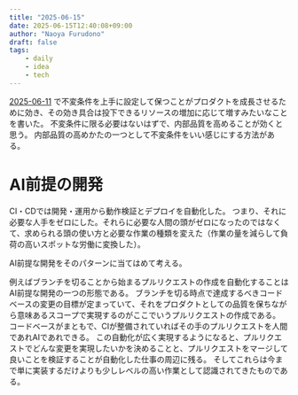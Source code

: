 ```yaml
---
title: "2025-06-15"
date: 2025-06-15T12:40:08+09:00
author: "Naoya Furudono"
draft: false
tags:
    - daily
    - idea
    - tech
---
```


[2025-06-11](/posts/2025-06-11/) で不変条件を上手に設定して保つことがプロダクトを成長させるために効き、その効き具合は投下できるリソースの増加に応じて増すみたいなことを書いた。
不変条件に限る必要はないはずで、内部品質を高めることが効くと思う。
内部品質の高めかたの一つとして不変条件をいい感じにする方法がある。

# AI前提の開発

CI・CDでは開発・運用から動作検証とデプロイを自動化した。
つまり、それに必要な人手をゼロにした。それらに必要な人間の頭がゼロになったのではなくて、求められる頭の使い方と必要な作業の種類を変えた（作業の量を減らして負荷の高いスポットな労働に変換した）。

AI前提な開発をそのパターンに当てはめて考える。

例えばブランチを切ることから始まるプルリクエストの作成を自動化することはAI前提な開発の一つの形態である。
ブランチを切る時点で達成するべきコードベースの変更の目標が定まっていて、それをプロダクトとしての品質を保ちながら意味あるスコープで実現するのがここでいうプルリクエストの作成である。
コードベースがまともで、CIが整備されていればその手のプルリクエストを人間であれAIであれできる。
この自動化が広く実現するようになると、プルリクエストでどんな変更を実現したいかを決めることと、プルリクエストをマージして良いことを検証することが自動化した仕事の周辺に残る。
そしてこれらは今まで単に実装するだけよりも少しレベルの高い作業として認識されてきたものである。

多少抽象的な課題から、それを具体的に落とし込んで、どのようなプルリクエストが必要かを洗い出すことも最近商用化されているAIには可能である。
この自動化が広く実現するようになると、周辺に残る仕事は多少抽象的な課題を抽出することと、プルリクエストをマージして良いことを検証することである。

多少抽象的な課題を抽出することは、claude codeの開発のためにやられていそうという[観測](https://zenn.dev/mizchi/articles/claude-code-singularity-point#%E8%87%AA%E5%88%86%E3%81%AE%E8%82%8C%E6%84%9F%3A-%E4%BB%8A%E3%81%AE-ai-%E3%81%AB%E3%83%AA%E3%83%95%E3%82%A1%E3%82%AF%E3%82%BF%E3%83%AA%E3%83%B3%E3%82%B0%E3%81%8C%E3%81%A7%E3%81%8D%E3%82%8B%E3%81%8B%EF%BC%9F)がある。インターネットを徘徊してユーザの反応を見れば良い。

プルリクエストをマージして良いことの検証はCIとそのメンテナンスとしてAIである程度自動化できるだろう。AIが直接判定しても良い。これはまだ現時点では難しいように感じる。僕が実現させられていないだけかもしれないが。

# 評価資料を書くしごと

僕はGMOペパボのエンジニアとして働いていて、定期的に評価資料を書く。何人か上長がそれを元に僕の評価を決定する（だいぶ端折った説明）。
評価資料を書くのはそれなりに大変。具体的には自分の実績を元に評価要件に沿って評価を主張することが求められる。

## 仕事を分解してみる

評価資料を書く仕事はいかのような作業に分解できる

1. 実績を洗い出す
1. 評価要件を理解する
1. 評価要件に照らし合わせて自身の評価の主張を想像する
1. 主張をサポートする実績を対応づける
1. そこに論理を持たせる（まともな文章として主張を書く）

### 実績を洗い出すこと

会社ではGitHub上でのアクティビティ（PRの作成とかissueの作成とか）を一覧できる仕組みがある。それを使うとGitHubで行った仕事へのポインタ一覧を取れる。
レビューコメントとかは取りずらいのがネック。

SlackやNotion、対面でも仕事のやり取りや成果は発生しているがそれらを体系的に取得する方法はない。記憶と検索を頑張る必要がある。

### 評価要件を理解すること

何回か評価を受けたり、上長とお話をすることによってインストールできる

### 評価要件に照らし合わせて自身の評価の主張を想像する

こんな感じで成果を出せたし、これくらいの評価を主張できるだろう、を想像する。
数学とかでこんな感じの命題は成り立つだろうと証明を書くまえに想像するのと同じ思考。

### 主張をサポートする実績を対応づける

この主張を示すためにはこの実績を説明できれば十分そう、を洗い出す

### そこに論理を持たせる（まともな文章として主張を書く）

要件・主張・実績を頭に入れて、文章としてまともに書き下す。

## 大変なので楽をしたい

- 要件の理解と主張をすることは自分でやりたい。ぼくの専門性とか仕事の出来栄えは自身で認識していたいので。
- 実績を洗い出すことはできれば自分ではやりたくない。大変なので。でもSlackとかNotionのログを洗うのは大変。
- 主張をサポートする実績を対応づけけるのは自動化したい
- 論理を持たせるのは半自動化したい
  - ドラフトを書いてもらいつつ、その内容を自分の中で腹落ちするものであるようにしたい

主張を書いた上で実績を対応づける作業をAIにさせたいが、どんな成果を出したか思い出すのが大変なので実績を洗い出してもらってそれを読んで記憶を取り戻したい。
日記が上手に書かれていれば、それを要約するのでも構わないだろう。
